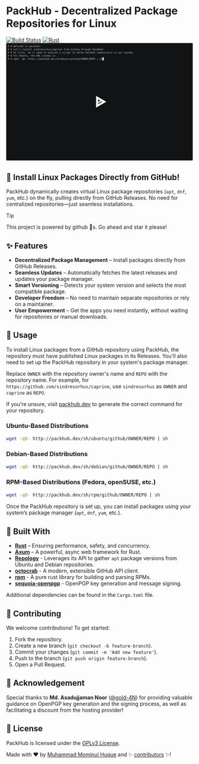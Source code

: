 # PackHub - Decentralized Package Repositories for Linux
[![Build Status](https://github.com/mominul/packhub/actions/workflows/main.yml/badge.svg?branch=main)](https://github.com/mominul/packhub/actions?query=branch%3Amain)
[![Rust](https://img.shields.io/badge/rust-1.85.1%2B-blue.svg?maxAge=3600)](https://blog.rust-lang.org/2021/10/21/Rust-1.56.0.html)
[![asciicast](/pages/assets/asciinema.svg)](https://asciinema.org/a/ncMOerw3L7RwhTXqA3Ck7T7En)
## 🚀 Install Linux Packages Directly from GitHub!
PackHub dynamically creates virtual Linux package repositories (`apt`, `dnf`, `yum`, etc.) on the fly, pulling directly from GitHub Releases. No need for centralized repositories—just seamless installations.

> [!TIP]
> This project is powered by github 🌟s. Go ahead and star it please! 

## ✨ Features

- **Decentralized Package Management** – Install packages directly from GitHub Releases.
- **Seamless Updates** – Automatically fetches the latest releases and updates your package manager.
- **Smart Versioning** – Detects your system version and selects the most compatible package.
- **Developer Freedom** – No need to maintain separate repositories or rely on a maintainer.
- **User Empowerment** – Get the apps you need instantly, without waiting for repositories or manual downloads.

## 🚀 Usage

To install Linux packages from a GitHub repository using PackHub, the repository must have published Linux packages in its Releases. You'll also need to set up the PackHub repository in your system's package manager.

Replace `OWNER` with the repository owner's name and `REPO` with the repository name. For example, for `https://github.com/sindresorhus/caprine`, use `sindresorhus` as `OWNER` and `caprine` as `REPO`.

If you're unsure, visit [packhub.dev](https://packhub.dev) to generate the correct command for your repository.

### Ubuntu-Based Distributions
```bash
wget -qO- http://packhub.dev/sh/ubuntu/github/OWNER/REPO | sh
```

### Debian-Based Distributions
```bash
wget -qO- http://packhub.dev/sh/debian/github/OWNER/REPO | sh
```

### RPM-Based Distributions (Fedora, openSUSE, etc.)
```bash
wget -qO- http://packhub.dev/sh/rpm/github/OWNER/REPO | sh
```

Once the PackHub repository is set up, you can install packages using your system’s package manager (`apt`, `dnf`, `yum`, etc.).

## 🔧 Built With

- [**Rust**](https://www.rust-lang.org/) – Ensuring performance, safety, and concurrency.
- [**Axum**](https://crates.io/crates/axum) – A powerful, async web framework for Rust.
- [**Repology**](https://repology.org/) - Leverages its API to gather `apt` package versions from Ubuntu and Debian repositories.
- [**octocrab**](https://crates.io/crates/octocrab) -  A modern, extensible GitHub API client. 
- [**rpm**](https://crates.io/crates/rpm) -  A pure rust library for building and parsing RPMs.
- [**sequoia-openpgp**](https://crates.io/crates/sequoia-openpgp) - OpenPGP key generation and message signing.

Additional dependencies can be found in the `Cargo.toml` file.

## 🤝 Contributing
We welcome contributions! To get started:
1. Fork the repository.
2. Create a new branch (`git checkout -b feature-branch`).
3. Commit your changes (`git commit -m 'Add new feature'`).
4. Push to the branch (`git push origin feature-branch`).
5. Open a Pull Request.

## 🤗 Acknowledgement

Special thanks to **Md. Asadujjaman Noor** ([@gold-4N](https://github.com/gold-4N/)) for providing valuable guidance on OpenPGP key generation and the signing process, as well as facilitating a discount from the hosting provider!



## 📄 License
PackHub is licensed under the [GPLv3 License](LICENSE).

Made with ❤️ by [Muhammad Mominul Huque](https://github.com/mominul) and ✨ [contributors](https://github.com/mominul/packhub/graphs/contributors) ✨!
